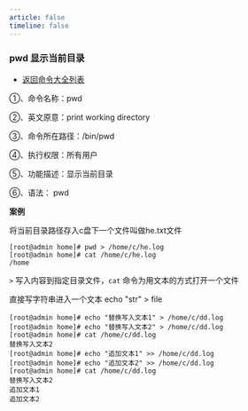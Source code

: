 ```yaml
---
article: false
timeline: false
---
```

### pwd 显示当前目录

- [返回命令大全列表](./command.md#磁盘管理)

①、命令名称：pwd

②、英文原意：print working directory

③、命令所在路径：/bin/pwd

④、执行权限：所有用户

⑤、功能描述：显示当前目录

⑥、语法： pwd

**案例**

将当前目录路径存入c盘下一个文件叫做he.txt文件

```shell
[root@admin home]# pwd > /home/c/he.log
[root@admin home]# cat /home/c/he.log
/home
```

`>` 写入内容到指定目录文件，`cat` 命令为用文本的方式打开一个文件

直接写字符串进入一个文本 echo "str" > file

```shell
[root@admin home]# echo "替换写入文本1" > /home/c/dd.log
[root@admin home]# echo "替换写入文本2" > /home/c/dd.log
[root@admin home]# cat /home/c/dd.log
替换写入文本2
[root@admin home]# echo "追加文本1" >> /home/c/dd.log
[root@admin home]# echo "追加文本2" >> /home/c/dd.log
[root@admin home]# cat /home/c/dd.log
替换写入文本2
追加文本1
追加文本2
```
